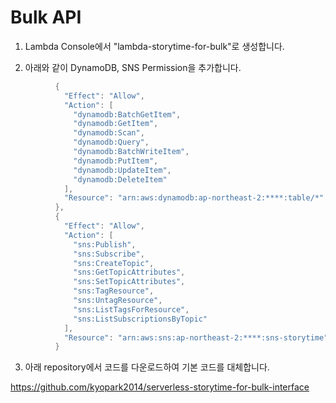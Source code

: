 # Bulk API

1) Lambda Console에서 "lambda-storytime-for-bulk"로 생성합니다. 

2) 아래와 같이 DynamoDB, SNS Permission을 추가합니다. 

```java
          {
            "Effect": "Allow",
            "Action": [
              "dynamodb:BatchGetItem",
              "dynamodb:GetItem",
              "dynamodb:Scan",
              "dynamodb:Query",
              "dynamodb:BatchWriteItem",
              "dynamodb:PutItem",
              "dynamodb:UpdateItem",
              "dynamodb:DeleteItem"
            ],
            "Resource": "arn:aws:dynamodb:ap-northeast-2:****:table/*"
          },
          {
            "Effect": "Allow",
            "Action": [
              "sns:Publish",
              "sns:Subscribe",
              "sns:CreateTopic",
              "sns:GetTopicAttributes",
              "sns:SetTopicAttributes",
              "sns:TagResource",
              "sns:UntagResource",
              "sns:ListTagsForResource",
              "sns:ListSubscriptionsByTopic"
            ],
            "Resource": "arn:aws:sns:ap-northeast-2:****:sns-storytime"
          }
```        

3) 아래 repository에서 코드를 다운로드하여 기본 코드를 대체합니다. 

https://github.com/kyopark2014/serverless-storytime-for-bulk-interface
